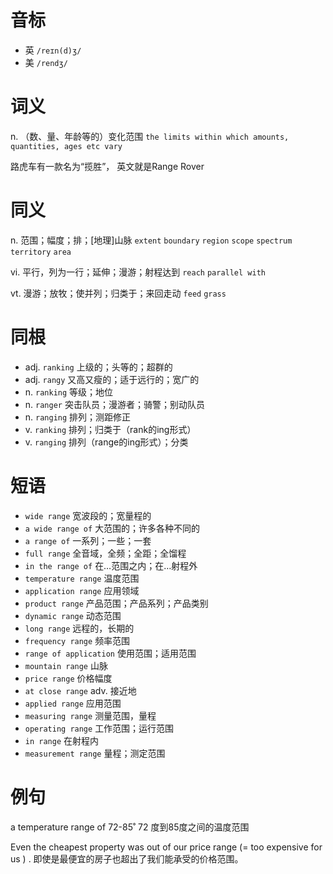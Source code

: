 # 音标

- 英 `/reɪn(d)ʒ/`
- 美 `/rendʒ/`

# 词义

n. （数、量、年龄等的）变化范围
`the limits within which amounts, quantities, ages etc vary`



路虎车有一款名为“揽胜”， 英文就是Range Rover

# 同义

n. 范围；幅度；排；[地理]山脉
`extent` `boundary` `region` `scope` `spectrum` `territory` `area`

vi. 平行，列为一行；延伸；漫游；射程达到
`reach` `parallel with`

vt. 漫游；放牧；使并列；归类于；来回走动
`feed` `grass`

# 同根

- adj. `ranking` 上级的；头等的；超群的
- adj. `rangy` 又高又瘦的；适于远行的；宽广的
- n. `ranking` 等级；地位
- n. `ranger` 突击队员；漫游者；骑警；别动队员
- n. `ranging` 排列；测距修正
- v. `ranking` 排列；归类于（rank的ing形式）
- v. `ranging` 排列（range的ing形式）；分类

# 短语

- `wide range` 宽波段的；宽量程的
- `a wide range of` 大范围的；许多各种不同的
- `a range of` 一系列；一些；一套
- `full range` 全音域，全频；全距；全馏程
- `in the range of` 在…范围之内；在…射程外
- `temperature range` 温度范围
- `application range` 应用领域
- `product range` 产品范围；产品系列；产品类别
- `dynamic range` 动态范围
- `long range` 远程的，长期的
- `frequency range` 频率范围
- `range of application` 使用范围；适用范围
- `mountain range` 山脉
- `price range` 价格幅度
- `at close range` adv. 接近地
- `applied range` 应用范围
- `measuring range` 测量范围，量程
- `operating range` 工作范围；运行范围
- `in range` 在射程内
- `measurement range` 量程；测定范围

# 例句

a temperature range of 72-85˚
72 度到85度之间的温度范围

Even the cheapest property was out of our price range (= too expensive for us ) .
即使是最便宜的房子也超出了我们能承受的价格范围。



